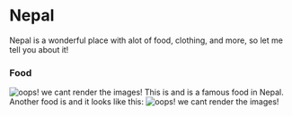 # Nepal

Nepal is a wonderful place with alot of food, clothing, and more, so let me tell you about it! 

### Food
![oops! we cant render the images!](images/food/food1)
This is  and is a famous food in Nepal. Another food is  and it looks like this:
![oops! we cant render the images!](images/food/food2)
